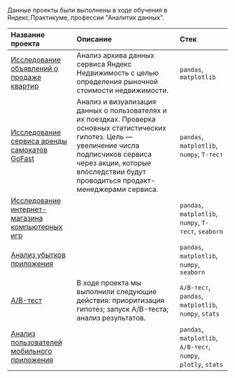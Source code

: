 Данные проекты были выполнены в ходе обучения в Яндекс.Практикуме, профессии "Аналитик данных".

| Название проекта | Описание | Стек | 
| :---------------------- | :---------------------- | :---------------------- |
|[Исследование объявлений о продаже квартир](project_sale_apartments)|Анализ архива данных сервиса Яндекс Недвижимость с целью определения рыночной стоимости недвижимости. | `pandas`, `matplotlib`|
|[Исcледование сервиса аренды самокатов GoFast](analysis_scooter_rental_service)|Анализ и визуализация данных о пользователях и их поездках. Проверка основных статистических гипотез. Цель — увеличение числа подписчиков сервиса через акции, которые впоследствии будут проводиться продакт-менеджерами сервиса. | `pandas`, `matplotlib`, `numpy`, `Т-тест`|
|[Исследование интернет-магазина компьютерных игр](game_maekrt)| | `pandas`, `matplotlib`, `numpy`, `Т-тест`, `seaborn`|
|[Анализ убытков приложения](loss_analysis)| | `pandas`, `matplotlib`, `numpy`, `seaborn`|
|[A/B-тест](A_B_test)|В ходе проекта мы выполнили следующие действия: приоритизация гипотез; запуск A/B-теста; анализ результатов. |`A/B-тест`, `pandas`, `matplotlib`, `numpy`, `stats`|
|[Анализ пользователей мобильного приложения](AAB_web_store)| |`pandas`, `matplotlib`,  `A/B-тест`, `numpy`, `plotly`, `stats` |

